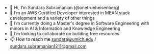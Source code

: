 - 👋 Hi, I’m Sundara Subramanian (@onetrueheisenberg)
- 👀 I’m an AWS Certified Developer interested in MEAN stack development and a variety of other things
- 🌱 I’m currently doing a Master's degree in Software Engineering with minors in AI & Information and Knowledge Engineering
- 💞️ I’m looking to collaborate on building free resources
- 📫 How to reach me sundara@umich.edu / sundara.subramanian1211@gmail.com

<!---
onetrueheisenberg/onetrueheisenberg is a ✨ special ✨ repository because its `README.md` (this file) appears on your GitHub profile.
You can click the Preview link to take a look at your changes.
--->
